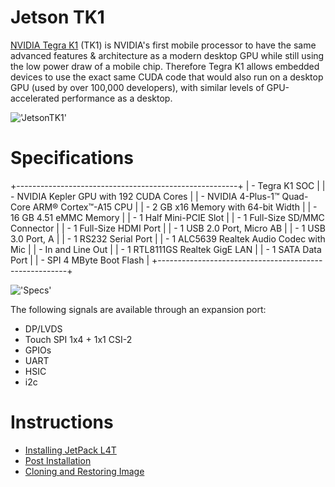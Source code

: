# Jetson TK1

[NVIDIA Tegra K1](https://elinux.org/Jetson_TK1) (TK1) is NVIDIA's first mobile processor to have the same advanced features & architecture as a modern desktop GPU while still using the low power draw of a mobile chip. Therefore Tegra K1 allows embedded devices to use the exact same CUDA code that would also run on a desktop GPU (used by over 100,000 developers), with similar levels of GPU-accelerated performance as a desktop.

!['JetsonTK1'](https://platypus-boats.readthedocs.io/en/latest/_images/tk1_board1.png)

# Specifications

+-------------------------------------------------------+
| - Tegra K1 SOC                                        |
|     - NVIDIA Kepler GPU with 192 CUDA Cores           |
|     - NVIDIA 4-Plus-1™ Quad-Core ARM® Cortex™-A15 CPU |
| - 2 GB x16 Memory with 64-bit Width                   |
| - 16 GB 4.51 eMMC Memory                              |
| - 1 Half Mini-PCIE Slot                               |
| - 1 Full-Size SD/MMC Connector                        |
| - 1 Full-Size HDMI Port                               |
| - 1 USB 2.0 Port, Micro AB                            |
| - 1 USB 3.0 Port, A                                   |
| - 1 RS232 Serial Port                                 |
| - 1 ALC5639 Realtek Audio Codec with Mic              |
| - In and Line Out                                     |
| - 1 RTL8111GS Realtek GigE LAN                        |
| - 1 SATA Data Port                                    |
| - SPI 4 MByte Boot Flash                              |
+-------------------------------------------------------+

!['Specs'](https://platypus-boats.readthedocs.io/en/latest/_images/jetson_board.jpg)

The following signals are available through an expansion port:

- DP/LVDS
- Touch SPI 1x4 + 1x1 CSI-2
- GPIOs
- UART
- HSIC
- i2c

# Instructions

- [Installing JetPack L4T](JetpackLT4.md)
- [Post Installation](PostInstall.md)
- [Cloning and Restoring Image](Cloning.md)
